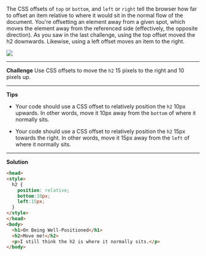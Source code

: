 The CSS offsets of `top` or `bottom`, and `left` or `right` tell the browser how far to offset an item relative to where it would sit in the normal flow of the document. You're offsetting an element away from a given spot, which moves the element away from the referenced side (effectively, the opposite direction). As you saw in the last challenge, using the top offset moved the h2 downwards. Likewise, using a left offset moves an item to the right.

![](https://i.imgur.com/eWWi3gZ.gif)

---
**Challenge**
Use CSS offsets to move the `h2` 15 pixels to the right and 10 pixels up.

---
**Tips**

- Your code should use a CSS offset to relatively position the `h2` 10px upwards. In other words, move it 10px away from the `bottom` of where it normally sits.

- Your code should use a CSS offset to relatively position the `h2` 15px towards the right. In other words, move it 15px away from the `left` of where it normally sits.

---
**Solution**
```html
<head>
<style>
  h2 {
    position: relative;
    bottom:10px;
    left:15px;
  }
</style>
</head>
<body>
  <h1>On Being Well-Positioned</h1>
  <h2>Move me!</h2>
  <p>I still think the h2 is where it normally sits.</p>
</body>
```